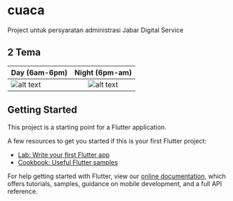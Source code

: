 # cuaca

Project untuk persyaratan administrasi Jabar Digital Service

## 2 Tema
| Day (6am-6pm) | Night (6pm-am)|
| ------------- |:-------------:|
| ![alt text](https://i.ibb.co/8d8PJGs/photo-2020-01-13-05-12-49.jpg) | ![alt text](https://i.ibb.co/BLN3CZ7/photo-2020-01-13-05-13-09.jpg) |
## Getting Started

This project is a starting point for a Flutter application.

A few resources to get you started if this is your first Flutter project:

- [Lab: Write your first Flutter app](https://flutter.dev/docs/get-started/codelab)
- [Cookbook: Useful Flutter samples](https://flutter.dev/docs/cookbook)

For help getting started with Flutter, view our
[online documentation](https://flutter.dev/docs), which offers tutorials,
samples, guidance on mobile development, and a full API reference.
